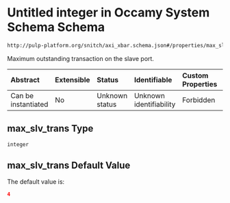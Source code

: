 # Untitled integer in Occamy System Schema Schema

```txt
http://pulp-platform.org/snitch/axi_xbar.schema.json#/properties/max_slv_trans
```

Maximum outstanding transaction on the slave port.

| Abstract            | Extensible | Status         | Identifiable            | Custom Properties | Additional Properties | Access Restrictions | Defined In                                                           |
| :------------------ | :--------- | :------------- | :---------------------- | :---------------- | :-------------------- | :------------------ | :------------------------------------------------------------------- |
| Can be instantiated | No         | Unknown status | Unknown identifiability | Forbidden         | Allowed               | none                | [axi_xbar.schema.json*](axi_xbar.schema.json "open original schema") |

## max_slv_trans Type

`integer`

## max_slv_trans Default Value

The default value is:

```json
4
```
